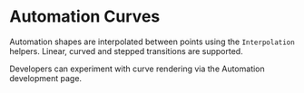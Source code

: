 # Automation Curves

Automation shapes are interpolated between points using the `Interpolation` helpers.
Linear, curved and stepped transitions are supported.

Developers can experiment with curve rendering via the Automation development page.
